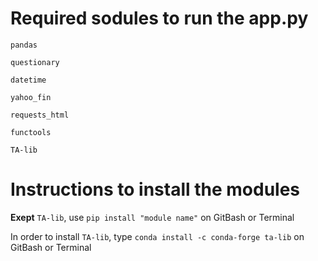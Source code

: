 # Required sodules to run the app.py

`pandas`

`questionary`

`datetime`

`yahoo_fin`

`requests_html`

`functools`

`TA-lib`


# Instructions to install the modules

**Exept** `TA-lib`, use `pip install "module name"` on GitBash or Terminal

In order to install `TA-lib`, type `conda install -c conda-forge ta-lib` on GitBash or Terminal